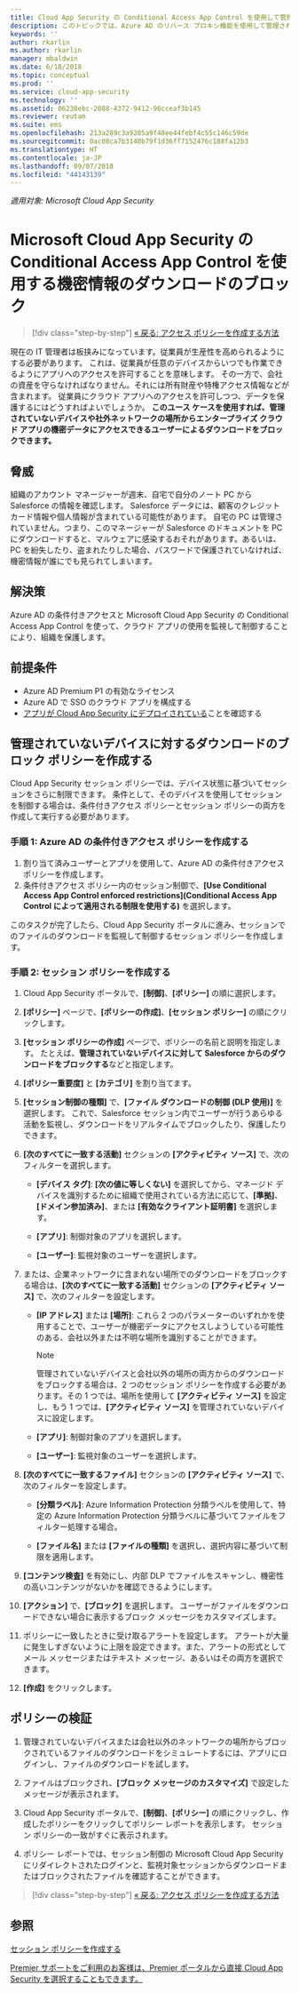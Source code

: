 ```yaml
---
title: Cloud App Security の Conditional Access App Control を使用して管理されていないデバイスへの機密データのダウンロードをブロックする方法 | Microsoft Docs
description: このトピックでは、Azure AD のリバース プロキシ機能を使用して管理されていないデバイスによる機密データのダウンロードから組織を守るためのシナリオについて説明します。
keywords: ''
author: rkarlin
ms.author: rkarlin
manager: mbaldwin
ms.date: 6/18/2018
ms.topic: conceptual
ms.prod: ''
ms.service: cloud-app-security
ms.technology: ''
ms.assetid: 06238ebc-2088-4372-9412-96cceaf3b145
ms.reviewer: reutam
ms.suite: ems
ms.openlocfilehash: 213a289c3a9205a9f48ee44febf4c55c146c59de
ms.sourcegitcommit: 0ac08ca7b3140b79f1d36ff7152476c188fa12b3
ms.translationtype: HT
ms.contentlocale: ja-JP
ms.lasthandoff: 09/07/2018
ms.locfileid: "44143139"
---
```

*適用対象: Microsoft Cloud App Security*



# <a name="blocking-downloads-of-sensitive-information-using-microsoft-cloud-app-security-conditional-access-app-control"></a>Microsoft Cloud App Security の Conditional Access App Control を使用する機密情報のダウンロードのブロック

>[!div class="step-by-step"]
[« 戻る: アクセス ポリシーを作成する方法](access-policy-aad.md)

現在の IT 管理者は板挟みになっています。従業員が生産性を高められるようにする必要があります。 これは、従業員が任意のデバイスからいつでも作業できるようにアプリへのアクセスを許可することを意味します。 その一方で、会社の資産を守らなければなりません。それには所有財産や特権アクセス情報などが含まれます。 従業員にクラウド アプリへのアクセスを許可しつつ、データを保護するにはどうすればよいでしょうか。 **このユース ケースを使用すれば、管理されていないデバイスや社外ネットワークの場所からエンタープライズ クラウド アプリの機密データにアクセスできるユーザーによるダウンロードをブロックできます。**


## <a name="the-threat"></a>脅威
組織のアカウント マネージャーが週末、自宅で自分のノート PC から Salesforce の情報を確認します。 Salesforce データには、顧客のクレジット カード情報や個人情報が含まれている可能性があります。 自宅の PC は管理されていません。つまり、このマネージャーが Salesforce のドキュメントを PC にダウンロードすると、マルウェアに感染するおそれがあります。あるいは、PC を紛失したり、盗まれたりした場合、パスワードで保護されていなければ、機密情報が誰にでも見られてしまいます。 

## <a name="the-solution"></a>解決策
Azure AD の条件付きアクセスと Microsoft Cloud App Security の Conditional Access App Control を使って、クラウド アプリの使用を監視して制御することにより、組織を保護します。  

## <a name="prerequisites"></a>前提条件

- Azure AD Premium P1 の有効なライセンス
- Azure AD で SSO のクラウド アプリを構成する  
- [アプリが Cloud App Security にデプロイされている](proxy-deployment-aad.md)ことを確認する

## <a name="create-a-block-download-policy-for-unmanaged-devices"></a>管理されていないデバイスに対するダウンロードのブロック ポリシーを作成する  

Cloud App Security セッション ポリシーでは、デバイス状態に基づいてセッションをさらに制限できます。 条件として、そのデバイスを使用してセッションを制御する場合は、条件付きアクセス ポリシーとセッション ポリシーの両方を作成して実行する必要があります。  

### <a name="step-1-create-an-azure-ad-conditional-access-policy"></a>手順 1: Azure AD の条件付きアクセス ポリシーを作成する

1. 割り当て済みユーザーとアプリを使用して、Azure AD の条件付きアクセス ポリシーを作成します。
2. 条件付きアクセス ポリシー内のセッション制御で、**[Use Conditional Access App Control enforced restrictions]\(Conditional Access App Control によって適用される制限を使用する\)** を選択します。   

このタスクが完了したら、Cloud App Security ポータルに進み、セッションでのファイルのダウンロードを監視して制御するセッション ポリシーを作成します。

### <a name="step-2-create-a-session-policy"></a>手順 2: セッション ポリシーを作成する

1. Cloud App Security ポータルで、**[制御]**、**[ポリシー]** の順に選択します。 

2. **[ポリシー]** ページで、**[ポリシーの作成]**、**[セッション ポリシー]** の順にクリックします。
 
3. **[セッション ポリシーの作成]** ページで、ポリシーの名前と説明を指定します。 たとえば、**管理されていないデバイスに対して Salesforce からのダウンロードをブロックする**などと指定します。

4. **[ポリシー重要度]** と **[カテゴリ]** を割り当てます。

5. **[セッション制御の種類]** で、**[ファイル ダウンロードの制御 (DLP 使用)]** を選択します。 これで、Salesforce セッション内でユーザーが行うあらゆる活動を監視し、ダウンロードをリアルタイムでブロックしたり、保護したりできます。

6. **[次のすべてに一致する活動]** セクションの **[アクティビティ ソース]** で、次のフィルターを選択します。 
    
   - **[デバイス タグ]**: **[次の値に等しくない]** を選択してから、マネージド デバイスを識別するために組織で使用されている方法に応じて、**[準拠]**、**[ドメイン参加済み]**、または **[有効なクライアント証明書]** を選択します。 
    
   - **[アプリ]**: 制御対象のアプリを選択します。  

   - **[ユーザー]**: 監視対象のユーザーを選択します。  
    
7. または、企業ネットワークに含まれない場所でのダウンロードをブロックする場合は、**[次のすべてに一致する活動]** セクションの **[アクティビティ ソース]** で、次のフィルターを設定します。 

   - **[IP アドレス]** または **[場所]**: これら 2 つのパラメーターのいずれかを使用することで、ユーザーが機密データにアクセスしようしている可能性のある、会社以外または不明な場所を識別することができます。

     > [!NOTE]
     > 管理されていないデバイスと会社以外の場所の両方からのダウンロードをブロックする場合は、2 つのセッション ポリシーを作成する必要があります。その 1 つでは、場所を使用して **[アクティビティ ソース]** を設定し、もう 1 つでは、**[アクティビティ ソース]** を管理されていないデバイスに設定します。
 
   - **[アプリ]**: 制御対象のアプリを選択します。    
   
   - **[ユーザー]**: 監視対象のユーザーを選択します。  

8. **[次のすべてに一致するファイル]** セクションの **[アクティビティ ソース]** で、次のフィルターを設定します。 
   
   - **[分類ラベル]**: Azure Information Protection 分類ラベルを使用して、特定の Azure Information Protection 分類ラベルに基づいてファイルをフィルター処理する場合。
   
   - **[ファイル名]** または **[ファイルの種類]** を選択し、選択内容に基づいて制限を適用します。
9. **[コンテンツ検査]** を有効にし、内部 DLP でファイルをスキャンし、機密性の高いコンテンツがないかを確認できるようにします。 

10. **[アクション]** で、**[ブロック]** を選択します。 ユーザーがファイルをダウンロードできない場合に表示するブロック メッセージをカスタマイズします。  

11. ポリシーに一致したときに受け取るアラートを設定します。 アラートが大量に発生しすぎないように上限を設定できます。また、アラートの形式としてメール メッセージまたはテキスト メッセージ、あるいはその両方を選択できます。

12. **[作成]** をクリックします。  
 

## <a name="validate-your-policy"></a>ポリシーの検証 

1. 管理されていないデバイスまたは会社以外のネットワークの場所からブロックされているファイルのダウンロードをシミュレートするには、アプリにログインし、ファイルのダウンロードを試します。 

2. ファイルはブロックされ、**[ブロック メッセージのカスタマイズ]** で設定したメッセージが表示されます。 

3. Cloud App Security ポータルで、**[制御]**、**[ポリシー]** の順にクリックし、作成したポリシーをクリックしてポリシー レポートを表示します。 セッション ポリシーの一致がすぐに表示されます。 

4. ポリシー レポートでは、セッション制御の Microsoft Cloud App Security にリダイレクトされたログインと、監視対象セッションからダウンロードまたはブロックされたファイルを確認することができます。


>[!div class="step-by-step"]
[« 戻る: アクセス ポリシーを作成する方法](access-policy-aad.md)



## <a name="see-also"></a>参照  
[セッション ポリシーを作成する](session-policy-aad.md)   

[Premier サポートをご利用のお客様は、Premier ポータルから直接 Cloud App Security を選択することもできます。](https://premier.microsoft.com/)  
  
  